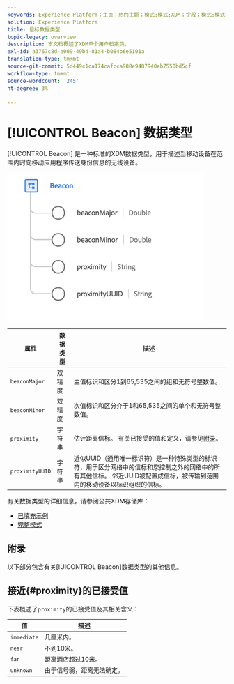 ```yaml
---
keywords: Experience Platform；主页；热门主题；模式;模式;XDM；字段；模式;模式；信标；交互详细信息；数据类型；数据类型；
solution: Experience Platform
title: 信标数据类型
topic-legacy: overview
description: 本文档概述了XDM单个用户档案类。
exl-id: a3767c8d-a009-49b4-81a4-b084b6e5101a
translation-type: tm+mt
source-git-commit: 5d449c1ca174cafcca988e9487940eb7550bd5cf
workflow-type: tm+mt
source-wordcount: '245'
ht-degree: 3%

---
```


# [!UICONTROL Beacon] 数据类型

[!UICONTROL Beacon] 是一种标准的XDM数据类型，用于描述当移动设备在范围内时向移动应用程序传送身份信息的无线设备。

<img src="../images/data-types/beacon.png" width="450" /><br />

| 属性 | 数据类型 | 描述 |
| --- | --- | --- |
| `beaconMajor` | 双精度 | 主值标识和区分1到65,535之间的组和无符号整数值。 |
| `beaconMinor` | 双精度 | 次值标识和区分介于1和65,535之间的单个和无符号整数值。 |
| `proximity` | 字符串 | 估计距离信标。 有关已接受的值和定义，请参见[附录](#proximity)。 |
| `proximityUUID` | 字符串 | 近似UUID（通用唯一标识符）是一种特殊类型的标识符，用于区分网络中的信标和您控制之外的网络中的所有其他信标。 邻近UUID被配置成信标，被传输到范围内的移动设备以标识组织的信标。 |

有关数据类型的详细信息，请参阅公共XDM存储库：

* [已填充示例](https://github.com/adobe/xdm/blob/master/components/datatypes/beacon-interaction-details.example.1.json)
* [完整模式](https://github.com/adobe/xdm/blob/master/components/datatypes/beacon-interaction-details.schema.json)

## 附录

以下部分包含有关[!UICONTROL Beacon]数据类型的其他信息。

## 接近{#proximity}的已接受值

下表概述了`proximity`的已接受值及其相关含义：

| 值 | 描述 |
| --- | --- |
| `immediate` | 几厘米内。 |
| `near` | 不到10米。 |
| `far` | 距离酒店超过10米。 |
| `unknown` | 由于信号弱，距离无法确定。 |
